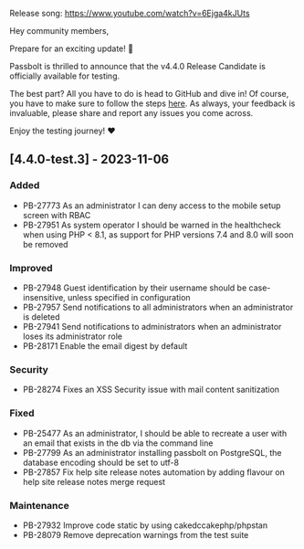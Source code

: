 Release song: https://www.youtube.com/watch?v=6Ejga4kJUts

Hey community members,

Prepare for an exciting update! 🥁

Passbolt is thrilled to announce that the v4.4.0 Release Candidate is officially available for testing.

The best part? All you have to do is head to GitHub and dive in! Of course, you have to make sure to follow the steps [here](https://community.passbolt.com/t/passbolt-beta-testing-how-to/7894). As always, your feedback is invaluable, please share and report any issues you come across.

Enjoy the testing journey! ♥️

## [4.4.0-test.3] - 2023-11-06
### Added
- PB-27773 As an administrator I can deny access to the mobile setup screen with RBAC
- PB-27951 As system operator I should be warned in the healthcheck when using PHP < 8.1, as support for PHP versions 7.4 and 8.0 will soon be removed

### Improved
- PB-27948 Guest identification by their username should be case-insensitive, unless specified in configuration
- PB-27957 Send notifications to all administrators when an administrator is deleted
- PB-27941 Send notifications to administrators when an administrator loses its administrator role
- PB-28171 Enable the email digest by default

### Security
- PB-28274 Fixes an XSS Security issue with mail content sanitization

### Fixed
- PB-25477 As an administrator, I should be able to recreate a user with an email that exists in the db via the command line
- PB-27799 As an administrator installing passbolt on PostgreSQL, the database encoding should be set to utf-8
- PB-27857 Fix help site release notes automation by adding flavour on help site release notes merge request

### Maintenance
- PB-27932 Improve code static by using cakedccakephp/phpstan
- PB-28079 Remove deprecation warnings from the test suite
